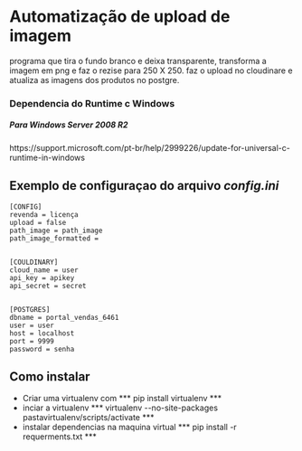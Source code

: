 Automatização de upload de imagem
=========================
<p>
    programa que tira o fundo branco e deixa transparente, transforma a imagem em png e faz o rezise para 250 X 250.
	faz o upload no cloudinare e atualiza as imagens dos produtos no postgre.
</p>


<p>
   <h3>Dependencia do Runtime c Windows</h3>
   <h5>Para Windows Server 2008 R2</h5>
   https://support.microsoft.com/pt-br/help/2999226/update-for-universal-c-runtime-in-windows
</p>


Exemplo de configuraçao do arquivo ***config.ini***
--------
     
    [CONFIG]
	revenda = licença
	upload = false
	path_image = path_image
	path_image_formatted =


	[COULDINARY]
	cloud_name = user
	api_key = apikey
	api_secret = secret


	[POSTGRES]
	dbname = portal_vendas_6461
	user = user
	host = localhost
	port = 9999
	password = senha
 
 
 Como instalar
 -------
  
 <ul>
	<li>Criar uma virtualenv com *** pip install virtualenv ***</li>
	<li>inciar a virtualenv *** virtualenv --no-site-packages pastavirtualenv/scripts/activate ***</li>
	<li>instalar dependencias na maquina virtual *** pip install -r requerments.txt  ***</li>	
 </ul>
